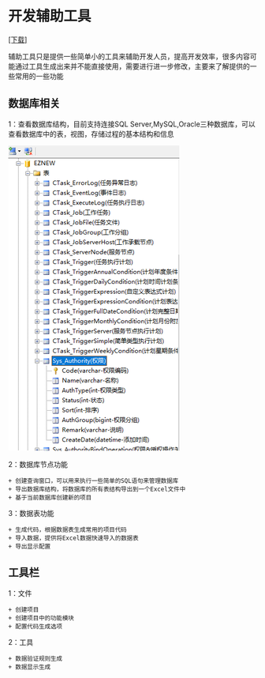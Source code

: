 # 开发辅助工具

[[下载]](https://raw.githubusercontent.com/eznew-net/Demo/master/Tool/EZNEW.Coder.zip)

辅助工具只是提供一些简单小的工具来辅助开发人员，提高开发效率，很多内容可能通过工具生成出来并不能直接使用，需要进行进一步修改，主要来了解提供的一些常用的一些功能

## 数据库相关

1：查看数据库结构，目前支持连接SQL Server,MySQL,Oracle三种数据库，可以查看数据库中的表，视图，存储过程的基本结构和信息

<img src="assets/images/eznewcoder_dbstruct.png" alt="EZNEW" title="EZNEW">

2：数据库节点功能
    
    + 创建查询窗口，可以用来执行一些简单的SQL语句来管理数据库
    + 导出数据库结构，将数据库的所有表结构导出到一个Excel文件中
    + 基于当前数据库创建新的项目

3：数据表功能

    + 生成代码，根据数据表生成常用的项目代码
    + 导入数据，提供将Excel数据快速导入的数据表
    + 导出显示配置

## 工具栏

1：文件

    + 创建项目
    + 创建项目中的功能模块
    + 配置代码生成选项

2：工具

    + 数据验证规则生成
    + 数据显示生成

